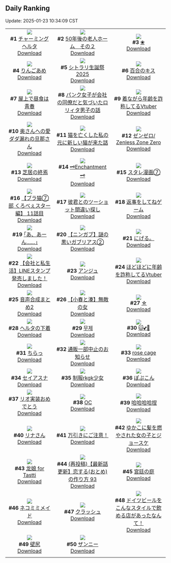 ## Daily Ranking
Update: 2025-01-23 10:34:09 CST

|      |      |      |
| :----: | :----: | :----: |
| ![](https://i.pixiv.re/c/240x480/img-master/img/2025/01/20/00/09/51/126385072_p0_master1200.jpg)<br>**#1** [チャーミングヘルタ](https://www.pixiv.net/artworks/126385072)<br>[Download](https://i.pixiv.re/img-original/img/2025/01/20/00/09/51/126385072_p0.jpg) | ![](https://i.pixiv.re/c/240x480/img-master/img/2025/01/21/18/01/53/126433796_p0_master1200.jpg)<br>**#2** [50年後の老人ホーム　その２](https://www.pixiv.net/artworks/126433796)<br>[Download](https://i.pixiv.re/img-original/img/2025/01/21/18/01/53/126433796_p0.jpg) | ![](https://i.pixiv.re/c/240x480/img-master/img/2025/01/20/03/06/20/126389659_p0_master1200.jpg)<br>**#3** [❀](https://www.pixiv.net/artworks/126389659)<br>[Download](https://i.pixiv.re/img-original/img/2025/01/20/03/06/20/126389659_p0.jpg) |
| ![](https://i.pixiv.re/c/240x480/img-master/img/2025/01/21/07/30/04/126423535_p0_master1200.jpg)<br>**#4** [りんごあめ](https://www.pixiv.net/artworks/126423535)<br>[Download](https://i.pixiv.re/img-original/img/2025/01/21/07/30/04/126423535_p0.jpg) | ![](https://i.pixiv.re/c/240x480/img-master/img/2025/01/20/04/06/34/126390474_p0_master1200.jpg)<br>**#5** [シトラリ生誕祭2025](https://www.pixiv.net/artworks/126390474)<br>[Download](https://i.pixiv.re/img-original/img/2025/01/20/04/06/34/126390474_p0.jpg) | ![](https://i.pixiv.re/c/240x480/img-master/img/2025/01/20/00/00/06/126384211_p0_master1200.jpg)<br>**#6** [百合のキス](https://www.pixiv.net/artworks/126384211)<br>[Download](https://i.pixiv.re/img-original/img/2025/01/20/00/00/06/126384211_p0.png) |
| ![](https://i.pixiv.re/c/240x480/img-master/img/2025/01/20/20/04/58/126407159_p0_master1200.jpg)<br>**#7** [屋上で昼食は青春](https://www.pixiv.net/artworks/126407159)<br>[Download](https://i.pixiv.re/img-original/img/2025/01/20/20/04/58/126407159_p0.jpg) | ![](https://i.pixiv.re/c/240x480/img-master/img/2025/01/21/12/01/08/126427344_p0_master1200.jpg)<br>**#8** [パンク女子が会社の同僚だと気づいたロリィタ男子の話](https://www.pixiv.net/artworks/126427344)<br>[Download](https://i.pixiv.re/img-original/img/2025/01/21/12/01/08/126427344_p0.jpg) | ![](https://i.pixiv.re/c/240x480/img-master/img/2025/01/20/21/07/33/126409230_p0_master1200.jpg)<br>**#9** [着ながら年齢を詐称してるVtuber](https://www.pixiv.net/artworks/126409230)<br>[Download](https://i.pixiv.re/img-original/img/2025/01/20/21/07/33/126409230_p0.png) |
| ![](https://i.pixiv.re/c/240x480/img-master/img/2025/01/20/00/03/09/126384702_p0_master1200.jpg)<br>**#10** [奥さんへの愛ダダ漏れの旦那さん](https://www.pixiv.net/artworks/126384702)<br>[Download](https://i.pixiv.re/img-original/img/2025/01/20/00/03/09/126384702_p0.jpg) | ![](https://i.pixiv.re/c/240x480/img-master/img/2025/01/20/12/14/31/126397265_p0_master1200.jpg)<br>**#11** [猫を亡くした私の元に新しい猫が来た話](https://www.pixiv.net/artworks/126397265)<br>[Download](https://i.pixiv.re/img-original/img/2025/01/20/12/14/31/126397265_p0.jpg) | ![](https://i.pixiv.re/c/240x480/img-master/img/2025/01/20/01/34/24/126387818_p0_master1200.jpg)<br>**#12** [ゼンゼロ/ Zenless Zone Zero](https://www.pixiv.net/artworks/126387818)<br>[Download](https://i.pixiv.re/img-original/img/2025/01/20/01/34/24/126387818_p0.png) |
| ![](https://i.pixiv.re/c/240x480/img-master/img/2025/01/21/16/26/18/126431631_p0_master1200.jpg)<br>**#13** [芝居の終焉](https://www.pixiv.net/artworks/126431631)<br>[Download](https://i.pixiv.re/img-original/img/2025/01/21/16/26/18/126431631_p0.png) | ![](https://i.pixiv.re/c/240x480/img-master/img/2025/01/21/09/05/11/126424846_p0_master1200.jpg)<br>**#14** [🗝Enchantment🗝](https://www.pixiv.net/artworks/126424846)<br>[Download](https://i.pixiv.re/img-original/img/2025/01/21/09/05/11/126424846_p0.png) | ![](https://i.pixiv.re/c/240x480/img-master/img/2025/01/20/19/36/30/126406247_p0_master1200.jpg)<br>**#15** [スタレ漫画⑦](https://www.pixiv.net/artworks/126406247)<br>[Download](https://i.pixiv.re/img-original/img/2025/01/20/19/36/30/126406247_p0.jpg) |
| ![](https://i.pixiv.re/c/240x480/img-master/img/2025/01/20/19/02/10/126405315_p0_master1200.jpg)<br>**#16** [【ブラ猫⑦部 くろべぇスター編】 11話目](https://www.pixiv.net/artworks/126405315)<br>[Download](https://i.pixiv.re/img-original/img/2025/01/20/19/02/10/126405315_p0.png) | ![](https://i.pixiv.re/c/240x480/img-master/img/2025/01/20/19/59/26/126406849_p0_master1200.jpg)<br>**#17** [彼君とのツーショット間違い探し](https://www.pixiv.net/artworks/126406849)<br>[Download](https://i.pixiv.re/img-original/img/2025/01/20/19/59/26/126406849_p0.jpg) | ![](https://i.pixiv.re/c/240x480/img-master/img/2025/01/20/10/00/34/126395119_p0_master1200.jpg)<br>**#18** [返事をしてねゲーム](https://www.pixiv.net/artworks/126395119)<br>[Download](https://i.pixiv.re/img-original/img/2025/01/20/10/00/34/126395119_p0.jpg) |
| ![](https://i.pixiv.re/c/240x480/img-master/img/2025/01/20/17/07/13/126402225_p0_master1200.jpg)<br>**#19** [｢あ、あーん……｣](https://www.pixiv.net/artworks/126402225)<br>[Download](https://i.pixiv.re/img-original/img/2025/01/20/17/07/13/126402225_p0.jpg) | ![](https://i.pixiv.re/c/240x480/img-master/img/2025/01/21/10/34/32/126425991_p0_master1200.jpg)<br>**#20** [【ニンガブ】謎の黒いガブリアス②](https://www.pixiv.net/artworks/126425991)<br>[Download](https://i.pixiv.re/img-original/img/2025/01/21/10/34/32/126425991_p0.jpg) | ![](https://i.pixiv.re/c/240x480/img-master/img/2025/01/20/18/58/54/126405118_p0_master1200.jpg)<br>**#21** [にげる。](https://www.pixiv.net/artworks/126405118)<br>[Download](https://i.pixiv.re/img-original/img/2025/01/20/18/58/54/126405118_p0.jpg) |
| ![](https://i.pixiv.re/c/240x480/img-master/img/2025/01/21/17/09/10/126432498_p0_master1200.jpg)<br>**#22** [【会社と私生活】LINEスタンプ発売しました！](https://www.pixiv.net/artworks/126432498)<br>[Download](https://i.pixiv.re/img-original/img/2025/01/21/17/09/10/126432498_p0.jpg) | ![](https://i.pixiv.re/c/240x480/img-master/img/2025/01/20/09/57/45/126395050_p0_master1200.jpg)<br>**#23** [アンジュ](https://www.pixiv.net/artworks/126395050)<br>[Download](https://i.pixiv.re/img-original/img/2025/01/20/09/57/45/126395050_p0.jpg) | ![](https://i.pixiv.re/c/240x480/img-master/img/2025/01/21/21/14/01/126439502_p0_master1200.jpg)<br>**#24** [ほどほどに年齢を詐称してるVtuber](https://www.pixiv.net/artworks/126439502)<br>[Download](https://i.pixiv.re/img-original/img/2025/01/21/21/14/01/126439502_p0.png) |
| ![](https://i.pixiv.re/c/240x480/img-master/img/2025/01/20/00/52/07/126386604_p0_master1200.jpg)<br>**#25** [音声合成まとめ2](https://www.pixiv.net/artworks/126386604)<br>[Download](https://i.pixiv.re/img-original/img/2025/01/20/00/52/07/126386604_p0.jpg) | ![](https://i.pixiv.re/c/240x480/img-master/img/2025/01/20/20/10/29/126407337_p0_master1200.jpg)<br>**#26** [【小春と湊】無敵の女](https://www.pixiv.net/artworks/126407337)<br>[Download](https://i.pixiv.re/img-original/img/2025/01/20/20/10/29/126407337_p0.png) | ![](https://i.pixiv.re/c/240x480/img-master/img/2025/01/20/17/00/17/126402059_p0_master1200.jpg)<br>**#27** [☆](https://www.pixiv.net/artworks/126402059)<br>[Download](https://i.pixiv.re/img-original/img/2025/01/20/17/00/17/126402059_p0.png) |
| ![](https://i.pixiv.re/c/240x480/img-master/img/2025/01/21/00/00/14/126415484_p0_master1200.jpg)<br>**#28** [ヘルタの下着](https://www.pixiv.net/artworks/126415484)<br>[Download](https://i.pixiv.re/img-original/img/2025/01/21/00/00/14/126415484_p0.png) | ![](https://i.pixiv.re/c/240x480/img-master/img/2025/01/20/00/00/23/126384311_p0_master1200.jpg)<br>**#29** [무제](https://www.pixiv.net/artworks/126384311)<br>[Download](https://i.pixiv.re/img-original/img/2025/01/20/00/00/23/126384311_p0.png) | ![](https://i.pixiv.re/c/240x480/img-master/img/2025/01/20/00/03/08/126384699_p0_master1200.jpg)<br>**#30** [🐱💕🍩](https://www.pixiv.net/artworks/126384699)<br>[Download](https://i.pixiv.re/img-original/img/2025/01/20/00/03/08/126384699_p0.jpg) |
| ![](https://i.pixiv.re/c/240x480/img-master/img/2025/01/21/12/10/00/126427507_p0_master1200.jpg)<br>**#31** [ちらっ](https://www.pixiv.net/artworks/126427507)<br>[Download](https://i.pixiv.re/img-original/img/2025/01/21/12/10/00/126427507_p0.png) | ![](https://i.pixiv.re/c/240x480/img-master/img/2025/01/20/20/21/49/126407662_p0_master1200.jpg)<br>**#32** [通販一部中止のお知らせ](https://www.pixiv.net/artworks/126407662)<br>[Download](https://i.pixiv.re/img-original/img/2025/01/20/20/21/49/126407662_p0.png) | ![](https://i.pixiv.re/c/240x480/img-master/img/2025/01/20/00/00/32/126384359_p0_master1200.jpg)<br>**#33** [rose cage](https://www.pixiv.net/artworks/126384359)<br>[Download](https://i.pixiv.re/img-original/img/2025/01/20/00/00/32/126384359_p0.jpg) |
| ![](https://i.pixiv.re/c/240x480/img-master/img/2025/01/20/21/34/00/126410138_p0_master1200.jpg)<br>**#34** [セイアスナ](https://www.pixiv.net/artworks/126410138)<br>[Download](https://i.pixiv.re/img-original/img/2025/01/20/21/34/00/126410138_p0.jpg) | ![](https://i.pixiv.re/c/240x480/img-master/img/2025/01/21/18/17/01/126434148_p0_master1200.jpg)<br>**#35** [制服rkgk少女](https://www.pixiv.net/artworks/126434148)<br>[Download](https://i.pixiv.re/img-original/img/2025/01/21/18/17/01/126434148_p0.png) | ![](https://i.pixiv.re/c/240x480/img-master/img/2025/01/20/12/08/31/126397162_p0_master1200.jpg)<br>**#36** [ぽぷこん](https://www.pixiv.net/artworks/126397162)<br>[Download](https://i.pixiv.re/img-original/img/2025/01/20/12/08/31/126397162_p0.png) |
| ![](https://i.pixiv.re/c/240x480/img-master/img/2025/01/20/12/22/16/126397396_p0_master1200.jpg)<br>**#37** [リオ実装おめでとう](https://www.pixiv.net/artworks/126397396)<br>[Download](https://i.pixiv.re/img-original/img/2025/01/20/12/22/16/126397396_p0.jpg) | ![](https://i.pixiv.re/c/240x480/img-master/img/2025/01/21/00/00/30/126415568_p0_master1200.jpg)<br>**#38** [OC](https://www.pixiv.net/artworks/126415568)<br>[Download](https://i.pixiv.re/img-original/img/2025/01/21/00/00/30/126415568_p0.png) | ![](https://i.pixiv.re/c/240x480/img-master/img/2025/01/20/13/35/18/126398548_p0_master1200.jpg)<br>**#39** [哈哈哈哈捏](https://www.pixiv.net/artworks/126398548)<br>[Download](https://i.pixiv.re/img-original/img/2025/01/20/13/35/18/126398548_p0.jpg) |
| ![](https://i.pixiv.re/c/240x480/img-master/img/2025/01/20/21/08/04/126409245_p0_master1200.jpg)<br>**#40** [リナさん](https://www.pixiv.net/artworks/126409245)<br>[Download](https://i.pixiv.re/img-original/img/2025/01/20/21/08/04/126409245_p0.jpg) | ![](https://i.pixiv.re/c/240x480/img-master/img/2025/01/21/16/43/02/126431958_p0_master1200.jpg)<br>**#41** [万引きにご注意！](https://www.pixiv.net/artworks/126431958)<br>[Download](https://i.pixiv.re/img-original/img/2025/01/21/16/43/02/126431958_p0.jpg) | ![](https://i.pixiv.re/c/240x480/img-master/img/2025/01/20/17/22/49/126402556_p0_master1200.jpg)<br>**#42** [ゆかこに髪を燃やされた女の子とジョースケ](https://www.pixiv.net/artworks/126402556)<br>[Download](https://i.pixiv.re/img-original/img/2025/01/20/17/22/49/126402556_p0.jpg) |
| ![](https://i.pixiv.re/c/240x480/img-master/img/2025/01/21/21/34/37/126440227_p0_master1200.jpg)<br>**#43** [龙娘 for Tastti](https://www.pixiv.net/artworks/126440227)<br>[Download](https://i.pixiv.re/img-original/img/2025/01/21/21/34/37/126440227_p0.jpg) | ![](https://i.pixiv.re/c/240x480/img-master/img/2025/01/21/12/00/46/126427327_p0_master1200.jpg)<br>**#44** [(再投稿)【最新話更新】恋する(おとめ)の作り方 93](https://www.pixiv.net/artworks/126427327)<br>[Download](https://i.pixiv.re/img-original/img/2025/01/21/12/00/46/126427327_p0.png) | ![](https://i.pixiv.re/c/240x480/img-master/img/2025/01/21/21/05/19/126439223_p0_master1200.jpg)<br>**#45** [宮廷の庭](https://www.pixiv.net/artworks/126439223)<br>[Download](https://i.pixiv.re/img-original/img/2025/01/21/21/05/19/126439223_p0.jpg) |
| ![](https://i.pixiv.re/c/240x480/img-master/img/2025/01/20/19/46/11/126406472_p0_master1200.jpg)<br>**#46** [ネコミミメイド](https://www.pixiv.net/artworks/126406472)<br>[Download](https://i.pixiv.re/img-original/img/2025/01/20/19/46/11/126406472_p0.png) | ![](https://i.pixiv.re/c/240x480/img-master/img/2025/01/20/10/04/13/126395166_p0_master1200.jpg)<br>**#47** [クラッシュ](https://www.pixiv.net/artworks/126395166)<br>[Download](https://i.pixiv.re/img-original/img/2025/01/20/10/04/13/126395166_p0.jpg) | ![](https://i.pixiv.re/c/240x480/img-master/img/2025/01/21/12/07/21/126427462_p0_master1200.jpg)<br>**#48** [ドイツビールをこんなスタイルで飲める店があったなんて！](https://www.pixiv.net/artworks/126427462)<br>[Download](https://i.pixiv.re/img-original/img/2025/01/21/12/07/21/126427462_p0.jpg) |
| ![](https://i.pixiv.re/c/240x480/img-master/img/2025/01/21/20/00/05/126436969_p0_master1200.jpg)<br>**#49** [壁尻](https://www.pixiv.net/artworks/126436969)<br>[Download](https://i.pixiv.re/img-original/img/2025/01/21/20/00/05/126436969_p0.jpg) | ![](https://i.pixiv.re/c/240x480/img-master/img/2025/01/21/02/10/56/126403450_p0_master1200.jpg)<br>**#50** [ザンニー](https://www.pixiv.net/artworks/126403450)<br>[Download](https://i.pixiv.re/img-original/img/2025/01/21/02/10/56/126403450_p0.jpg) |
|      |
